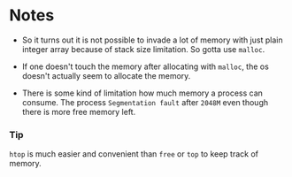 # Notes
* So it turns out it is not possible to invade a lot of memory with just plain integer array because of stack size limitation. So gotta use `malloc`.

* If one doesn't touch the memory after allocating with `malloc`, the os doesn't actually seem to allocate the memory.

* There is some kind of limitation how much memory a process can consume. The process `Segmentation fault` after `2048M` even though there is more free memory left.

### Tip
`htop` is much easier and convenient than `free` or `top` to keep track of memory.
